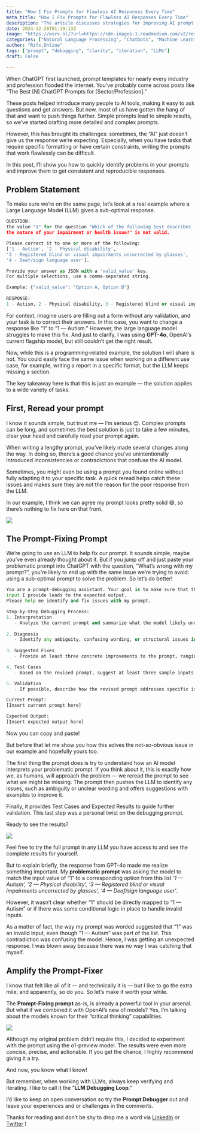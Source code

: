 ```yaml
---
title: "How I Fix Prompts for Flawless AI Responses Every Time"
meta_title: "How I Fix Prompts for Flawless AI Responses Every Time"
description: "The article discusses strategies for improving AI prompt effectiveness, particularly when using Large Language Models (LLMs) like ChatGPT. It highlights the importance of crafting detailed prompts to achieve specific results and offers a systematic approach to debugging prompts. This includes rereading prompts for clarity, using a prompt-debugging assistant to identify ambiguities, and testing revised prompts with sample inputs. The author emphasizes continuous verification and iteration to enhance prompt quality and achieve consistent AI responses."
date: 2024-12-26T01:19:13Z
image: "https://wsrv.nl/?url=https://cdn-images-1.readmedium.com/v2/resize:fit:800/1*TfY_DcLm9LsznJBJclkr1Q.jpeg"
categories: ["Natural Language Processing", "Chatbots", "Machine Learning"]
author: "Rifx.Online"
tags: ["prompt", "debugging", "clarity", "iteration", "LLMs"]
draft: False

---
```







When ChatGPT first launched, prompt templates for nearly every industry and profession flooded the internet. You’ve probably come across posts like “The Best \[N] ChatGPT Prompts for \[Sector/Profession].”

These posts helped introduce many people to AI tools, making it easy to ask questions and get answers. But now, most of us have gotten the hang of that and want to push things further. Simple prompts lead to simple results, so we’ve started crafting more detailed and complex prompts.

However, this has brought its challenges: sometimes, the “AI” just doesn’t give us the response we’re expecting. Especially, when you have tasks that require specific formatting or have certain constraints, writing the prompts that work flawlessly can be difficult.

In this post, I’ll show you how to quickly identify problems in your prompts and improve them to get consistent and reproducible responses.


## Problem Statement

To make sure we’re on the same page, let’s look at a real example where a Large Language Model (LLM) gives a sub\-optimal response.


```python
QUESTION:
The value "1" for the question "Which of the following best describes 
the nature of your impairment or health issue?" is not valid.

Please correct it to one or more of the following: 
['1 - Autism', '2 - Physical disability', 
'3 - Registered blind or visual impairments uncorrected by glasses', 
'4 - Deaf/sign language user'].

Provide your answer as JSON with a 'valid_value' key.
For multiple selections, use a comma-separated string.

Example: {"valid_value": "Option A, Option B"}
    
RESPONSE:
1 - Autism, 2 - Physical disability, 3 - Registered blind or visual impairments uncorrected by glasses, 4 - Deaf/sign language user
```
For context, imagine users are filling out a form without any validation, and your task is to correct their answers. In this case, you want to change a response like “1” to “1 — Autism.” However, the large language model struggles to make this fix. And just to clarify, I was using **GPT\-4o**, OpenAI’s current flagship model, but still couldn’t get the right result.

Now, while this is a programming\-related example, the solution I will share is not. You could easily face the same issue when working on a different use case, for example, writing a report in a specific format, but the LLM keeps missing a section.

The key takeaway here is that this is just an example — the solution applies to a wide variety of tasks.


## First, Reread your prompt

I know it sounds simple, but trust me — I’m serious 😊. Complex prompts can be long, and sometimes the best solution is just to take a few minutes, clear your head and carefully read your prompt again.

When writing a lengthy prompt, you’ve likely made several changes along the way. In doing so, there’s a good chance you’ve unintentionally introduced inconsistencies or contradictions that confuse the AI model.

Sometimes, you might even be using a prompt you found online without fully adapting it to your specific task. A quick reread helps catch these issues and makes sure they are not the reason for the poor response from the LLM.

In our example, I think we can agree my prompt looks pretty solid 😅, so there’s nothing to fix here on that front.

![](https://wsrv.nl/?url=https://cdn-images-1.readmedium.com/v2/resize:fit:800/1*12oaJJinqNUa4XbmJu_7Gw.jpeg)


## The Prompt\-Fixing Prompt

We’re going to use an LLM to help fix our prompt. It sounds simple, maybe you’ve even already thought about it. But if you jump off and just paste your problematic prompt into ChatGPT with the question, “What’s wrong with my prompt?”, you’re likely to end up with the same issue we’re trying to avoid: using a sub\-optimal prompt to solve the problem. So let’s do better!


```python
You are a prompt-debugging assistant. Your goal is to make sure that the 
input I provide leads to the expected output. 
Please help me identify and fix issues with my prompt.

Step-by-Step Debugging Process:
1. Interpretation
   - Analyze the current prompt and summarize what the model likely understands from the given instructions.
   
2. Diagnosis 
   - Identify any ambiguity, confusing wording, or structural issues in the prompt that might prevent the model from producing the desired output.
   
3. Suggested Fixes
   - Provide at least three concrete improvements to the prompt, ranging from minor tweaks to substantial revisions, that could make the instructions clearer.

4. Test Cases
   - Based on the revised prompt, suggest at least three sample inputs along with their expected outputs. This will allow me to test the effectiveness of the updated prompt.

5. Validation
   - If possible, describe how the revised prompt addresses specific issues from the initial version and ensures the expected result.

Current Prompt:
[Insert current prompt here]

Expected Output:
[Insert expected output here]
```
Now you can copy and paste!

But before that let me show you how this solves the not\-so\-obvious issue in our example and hopefully yours too.

The first thing the prompt does is try to understand how an AI model interprets your problematic prompt. If you think about it, this is exactly how we, as humans, will approach the problem — we reread the prompt to see what we might be missing. The prompt then pushes the LLM to identify any issues, such as ambiguity or unclear wording and offers suggestions with examples to improve it.

Finally, it provides Test Cases and Expected Results to guide further validation. This last step was a personal twist on the debugging prompt.

Ready to see the results?

![](https://wsrv.nl/?url=https://cdn-images-1.readmedium.com/v2/resize:fit:800/1*Tn__t2hhP47HFOJHl8TkfA.png)

Feel free to try the full prompt in any LLM you have access to and see the complete results for yourself.

But to explain briefly, the response from GPT\-4o made me realize something important. My **problematic prompt** was asking the model to match the input value of “1” to a corresponding option from this list *‘1 — Autism’, ‘2 — Physical disability’, ‘3 — Registered blind or visual impairments uncorrected by glasses’, ‘4 — Deaf/sign language user’*.

However, it wasn’t clear whether “1” should be directly mapped to “1 — Autism” or if there was some conditional logic in place to handle invalid inputs.

As a matter of fact, the way my prompt was worded suggested that “1” was an invalid input, even though “1 — Autism” was part of the list. This contradiction was confusing the model. Hence, I was getting an unexpected response. I was blown away because there was no way I was catching that myself.


## Amplify the Prompt\-Fixer

I know that felt like all of it — and technically it is — but I like to go the extra mile, and apparently, so do you. So let’s make it worth your while.

The **Prompt\-Fixing prompt** as\-is, is already a powerful tool in your arsenal. But what if we combined it with OpenAI’s new o1 models? Yes, I’m talking about the models known for their “critical thinking” capabilities.

![](https://wsrv.nl/?url=https://cdn-images-1.readmedium.com/v2/resize:fit:800/1*QqVFNa0-iwIMP_fnxuRb4w.png)

Although my original problem didn’t require this, I decided to experiment with the prompt using the o1\-preview model. The results were even more concise, precise, and actionable. If you get the chance, I highly recommend giving it a try.

And now, you know what I know!

But remember, when working with LLMs, always keep verifying and iterating. I like to call it the “**LLM Debugging Loop**.”

I’d like to keep an open conversation so try the **Prompt Debugger** out and leave your experiences and or challenges in the comments.

Thanks for reading and don’t be shy to drop me a word via [LinkedIn](https://www.linkedin.com/in/bamboriz/) or [Twitter](https://x.com/iamtechonda) !


